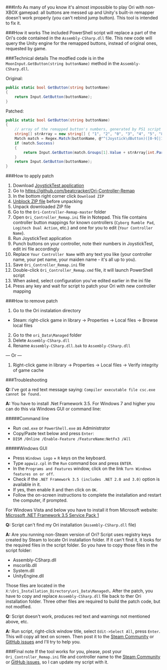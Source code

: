 ###Info
As many of you know it's almost impossible to play Ori with non-XBOX gamepad: all buttons are messed up and Unity's built-in remapper doesn't work properly (you can't rebind jump button). This tool is intended to fix it.

###How it works
The included PowerShell script will replace a part of the Ori's code contained in the `Assembly-CSharp.dll` file. This new code will query the Unity engine for the remapped buttons, instead of original ones, requested by game.

###Technical details
The modfied code is in the `MoonInput.GetButton(string buttonName)` method in the `Assembly-CSharp.dll`.

Original:
```csharp
public static bool GetButton(string buttonName)
{
    return Input.GetButton(buttonName);
}
```

Patched:
```csharp
public static bool GetButton(string buttonName)
{
    // array of the remapped button's numbers, generated by PS1 script from ini file
    string[] strArray = new string[] { "1", "2", "0", "3", "4", "5", "8", "9", "10", "11", "6", "7" };
    Match match = Regex.Match(buttonName, @"^(Joystick\dButton)([0-9]|1[0-1])$", RegexOptions.Singleline);
    if (match.Success)
    {
        return Input.GetButton(match.Groups[1].Value + strArray[int.Parse(match.Groups[2].Value)]);
    }
    return Input.GetButton(buttonName);
}
```

###How to apply patch
 1. Download [JoystickTest application]
 2. Go to https://github.com/beatcracker/Ori-Controller-Remap
 3. In the bottom right corner click `Download ZIP`
 4. [Unblock ZIP file] before unpacking
 5. Unpack downloaded ZIP file
 6. Go to the `Ori-Controller-Remap-master` folder
 7. Open `Ori_Controller_Remap.ini` file in Notepad. This file contains controller button mappings for known controllers (`Cyborg Rumble Pad`, `Logitech Dual Action`, etc.) and one for you to edit (`Your Controller Name`).
 8. Run JoystickTest application
 9. Punch buttons on your controller, note their numbers in JoystickTest, edit ini file accordingly
 10. Replace `Your Controller Name` with any text you like (your controller name, your pet name, your maiden name - it's all up to you).
 11. Save `Ori_Controller_Remap.ini` file
 12. Double-click `Ori_Controller_Remap.cmd` file, it will launch PowerShell script
 13. When asked, select configuration you've edited earlier in the ini file
 14. Press any key and wait for script to patch your Ori with new controller mapping

###How to remove patch
 1. Go to the Ori instalation directory
  * Steam: right-click game in library → Properties → Local files → Browse local files
 2. Go to the `ori_Data\Managed` folder
 3. Delete `Assembly-CSharp.dll`
 4. Rename `Assembly-CSharp.dll.bak` to `Assembly-CSharp.dll`

— Or —

 1. Right-click game in library → Properties → Local files → Verify integrity of game cache
 
###Troubleshooting

**Q:** I've got a red text message saying: `Compiler executable file csc.exe cannot be found.`

**A:** You have to install .Net Framework 3.5. For Windows 7 and higher you can do this via Windows GUI or command line:

#####Command line
* Run `cmd.exe` or `PowerShell.exe` as Administrator
* Copy/Paste text below and press `Enter`:
* `DISM /Online /Enable-Feature /FeatureName:NetFx3 /All`

#####Windows GUI
* Press `Windows Logo` + `R` keys on the keyboard.
* Type `appwiz.cpl` in the `Run` command box and press `ENTER`.
* In the `Programs and Features` window, click on the link `Turn Windows features on or off`.
* Check if the `.NET Framework 3.5 (includes .NET 2.0 and 3.0)` option is available in it.
* If yes, then enable it and then click on `OK`.
* Follow the on-screen instructions to complete the installation and restart the computer, if prompted.

For Windows Vista and below you have to install it from Microsoft website: [Microsoft .NET Framework 3.5 Service Pack 1]

**Q:** Script can't find my Ori installation (`Assembly-CSharp.dll` file)

**A:** Are you running non-Steam version of Ori? Script uses registry keys created by Steam to locate Ori installation folder. If it can't find it, it looks for the required files in the script folder. So you have to copy those files in the script folder:

 * Assembly-CSharp.dll
 * mscorlib.dll
 * System.dll
 * UnityEngine.dll

Those files are located in the `X:\Ori_Installation_Directory\ori_Data\Managed\`. After the patch, you have to copy and replace `Assembly-CSharp.dll` file back to ther Ori installation folder. Three other files are required to build the patch code, but not modfied.

**Q:** Script doesn't work, produces red text and warnings not mentioned above, etc.

**A:** Run script, right-click window title, select `Edit->Select All`, press `Enter`. This will copy all text on screen. Then post it to the [Steam Community] or [GitHub issues] and I'll try to help you.



###Final note
If the tool works for you, please, post your `Ori_Controller_Remap.ini` file and controller name to the [Steam Community] or [GitHub issues], so I can update my script with it.

[Unblock ZIP file]:https://blogs.msdn.microsoft.com/delay/p/unblockingdownloadedfile/
[JoystickTest application]:http://www.planetpointy.co.uk/joystick-test-application
[Steam Community]:http://steamcommunity.com/app/261570/discussions/0/530646080852232829/
[GitHub issues]:https://github.com/beatcracker/Ori-Controller-Remap/issues
[Microsoft .NET Framework 3.5 Service Pack 1]:https://www.microsoft.com/en-us/download/details.aspx?id=22